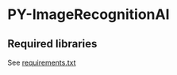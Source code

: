 # PY-ImageRecognitionAI

## Required libraries
See <a href="https://github.com/BurakKTopal/PY-NumberRecognitionAI/blob/main/requirements.txt">requirements.txt</a>
